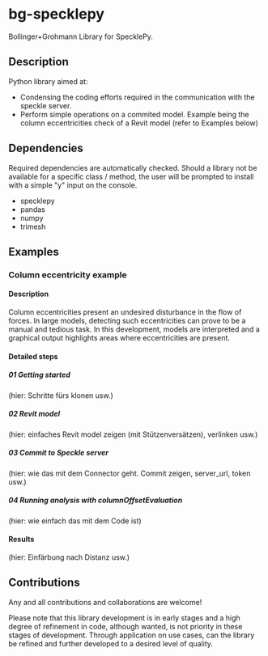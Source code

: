 # bg-specklepy
Bollinger+Grohmann Library for SpecklePy.

## Description
Python library aimed at:
* Condensing the coding efforts required in the communication with the speckle server.
* Perform simple operations on a commited model. Example being the column eccentricities check of a Revit model (refer to Examples below)

## Dependencies
Required dependencies are automatically checked. Should a library not be available for a specific class / method, the user will be prompted to install with a simple "y" input on the console. 
* specklepy
* pandas
* numpy
* trimesh

## Examples

### Column eccentricity example
#### Description
Column eccentricities present an undesired disturbance in the flow of forces. In large models, detecting such eccentricities can prove to be a manual and tedious task. In this development, models are interpreted and a graphical output highlights areas where eccentricities are present.
#### Detailed steps
##### 01 Getting started
(hier: Schritte fürs klonen usw.)
##### 02 Revit model
(hier: einfaches Revit model zeigen (mit Stützenversätzen), verlinken usw.)
##### 03 Commit to Speckle server
(hier: wie das mit dem Connector geht. Commit zeigen, server_url, token usw.)
##### 04 Running analysis with columnOffsetEvaluation
(hier: wie einfach das mit dem Code ist)
#### Results
(hier: Einfärbung nach Distanz usw.)

## Contributions
Any and all contributions and collaborations are welcome! 

Please note that this library development is in early stages and a high degree of refinement in code, although wanted, is not priority in these stages of development. Through application on use cases, can the library be refined and further developed to a desired level of quality.
